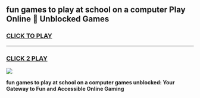 
## fun games to play at school on a computer Play Online 👋 Unblocked Games
<h3>
<a href="https://news.freeplayer.one?title=fun_games_to_play_at_school_on_a_computer&ref=17GH">CLICK TO PLAY</a></h3>
<hr>

<h3>
<a href="https://news.freeplayer.one?title=fun_games_to_play_at_school_on_a_computer&ref=17GH">CLICK 2 PLAY</a>
  
</h3>

<a href="https://news.freeplayer.one?title=fun_games_to_play_at_school_on_a_computer&ref=17GH/"><img src="https://clearcache.store/games.png"></a>


**fun games to play at school on a computer games unblocked: Your Gateway to Fun and Accessible Online Gaming**
